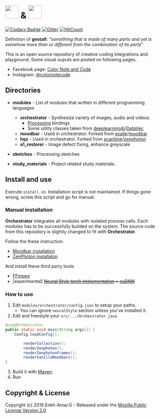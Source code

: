 # <img height="42px" src="https://github.com/vonqo/gestalt/blob/master/public/gestalt-logo.png" /> & <img height="42px" src="https://github.com/vonqo/gestalt/blob/master/public/cnc-logo.png" />


[![Codacy Badge][codacy-badge]][codacy]
[![Gitter][gitter-badge]][gitter]
[![HitCount][hit-badge]][hit]

Definition of **gestalt**: "*something that is made of many parts and yet is somehow more than or different from the combination of its parts*"

This is an open source repository of creative coding integrations and playground. Some visual ouputs are posted on following pages.

* Facebook page: [Color Note and Code](https://www.facebook.com/colornotecode/)
* Instagram: [@colornotecode](https://www.instagram.com/colornotecode/)

## Directories
* **modules** - List of modules that written in different programming languages
    * **orchestrator** - Synthesize variety of images, audio and videos.
		* [Processing](https://github.com/processing) bindings
		* Some utility classes taken from [deeplearning4j](https://github.com/deeplearning4j)/[DataVec](https://github.com/deeplearning4j/DataVec)
    * **moodbar** - Used in orchestrator. Forked from [exaile](https://github.com/exaile)/[moodbar](https://github.com/exaile/moodbar) 
    * **hqz** - Used in orchestrator. Forked from [scanlime](https://github.com/scanlime)/[zenphoton](https://github.com/scanlime/zenphoton) 
    * **a1_restorer** - Image defect fixing, enhance greyscale

* **sketches** - Processing sketches
* **study_materials** - Project related study materials.

## Install and use
Execute ```install.sh```. Installation script is not maintained. If things gone wrong, screw this script and go for manual.

### Manual installation
**Orchestrator** integrates all modules with isolated process calls. Each modules has to be successfully builded on the system. The source code from this repository is slightly changed to fit with **Orchestrator**. 

Follow the these instruction:
* [Moodbar installation](https://github.com/PunkOwl/gestalt/tree/master/modules/moodbar)
* [ZenPhoton installaton](https://github.com/PunkOwl/gestalt/tree/master/modules/zenphoton/hqz)

And install these third party tools:
* [FFmpeg](https://www.ffmpeg.org/)
* [experimental] ~~[Neural Style torch implementation](https://github.com/jcjohnson/neural-style) + [cuDNN](https://developer.nvidia.com/cudnn)~~


### How to use
1. Edit ```modules/orchestrator/config.json``` to setup your paths.
	* You can ignore ```neuralStyle``` section unless you've installed it.
2. Edit and freestyle your ```src/.../Orchestrator.java```
```java
@LoadOrchestrator
public static void main(String args[]) {
	Config.loadConfig();

        renderCollection();
        renderZenphoton();
        renderZenphotonFrames();
        renderVanillaMoodbars();
}
```
3. Build it with [Maven](https://maven.apache.org/). 
4. Run


## Copyright & License
Copyright (c) 2019 Enkh-Amar.G - Released under the [Mozilla Public License Version 2.0](LICENSE)

[gestalt-logo]: https://github.com/lupino22/gestalt/blob/master/public/logo.png
[codacy-badge]: https://api.codacy.com/project/badge/Grade/5085d2cd13a245a0af21f85f48ae23a9
[codacy]: https://www.codacy.com/app/lupino22/gestalt?utm_source=github.com&amp;utm_medium=referral&amp;utm_content=lupino22/gestalt&amp;utm_campaign=Badge_Grade
[hit-badge]: http://hits.dwyl.io/vonqo/gestalt.svg
[hit]: http://hits.dwyl.io/vonqo/gestalt
[gitter-badge]: https://badges.gitter.im/punkowl-gestalt/community.svg
[gitter]: https://gitter.im/punkowl-gestalt/community?utm_source=badge&utm_medium=badge&utm_campaign=pr-badge
